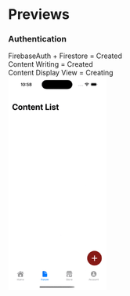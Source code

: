 # Previews
### Authentication<br>
FirebaseAuth + Firestore = Created <br>
Content Writing = Created <br>
Content Display View = Creating <br>
<img src="https://github.com/devrun2016/Previews/blob/main/auth.gif" width=200>
